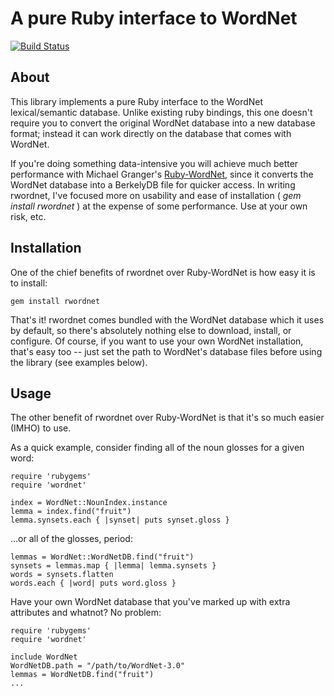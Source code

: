 # A pure Ruby interface to WordNet #

[![Build Status](https://travis-ci.org/doches/rwordnet.png)](https://travis-ci.org/doches/rwordnet)

## About ##

This library implements a pure Ruby interface to the WordNet lexical/semantic
database. Unlike existing ruby bindings, this one doesn't require you to convert
the original WordNet database into a new database format; instead it can work directly
on the database that comes with WordNet.

If you're doing something data-intensive you will achieve much better performance
with Michael Granger's [Ruby-WordNet](http://www.deveiate.org/projects/Ruby-WordNet/),
since it converts the WordNet database into a BerkelyDB file for quicker access. In
writing rwordnet, I've focused more on usability and ease of installation ( *gem install
rwordnet* ) at the expense of some performance. Use at your own risk, etc.

## Installation ##

One of the chief benefits of rwordnet over Ruby-WordNet is how easy it is to install:

    gem install rwordnet

That's it! rwordnet comes bundled with the WordNet database which it uses by default,
so there's absolutely nothing else to download, install, or configure.
Of course, if you want to use your own WordNet installation, that's easy too -- just
set the path to WordNet's database files before using the library (see examples below).

## Usage ##

The other benefit of rwordnet over Ruby-WordNet is that it's so much easier (IMHO) to
use.

As a quick example, consider finding all of the noun glosses for a given word:

    require 'rubygems'
    require 'wordnet'

    index = WordNet::NounIndex.instance
    lemma = index.find("fruit")
    lemma.synsets.each { |synset| puts synset.gloss }

...or all of the glosses, period:

    lemmas = WordNet::WordNetDB.find("fruit")
    synsets = lemmas.map { |lemma| lemma.synsets }
    words = synsets.flatten
    words.each { |word| puts word.gloss }

Have your own WordNet database that you've marked up with extra attributes and whatnot?
No problem:

    require 'rubygems'
    require 'wordnet'

    include WordNet
    WordNetDB.path = "/path/to/WordNet-3.0"
    lemmas = WordNetDB.find("fruit")
    ...
